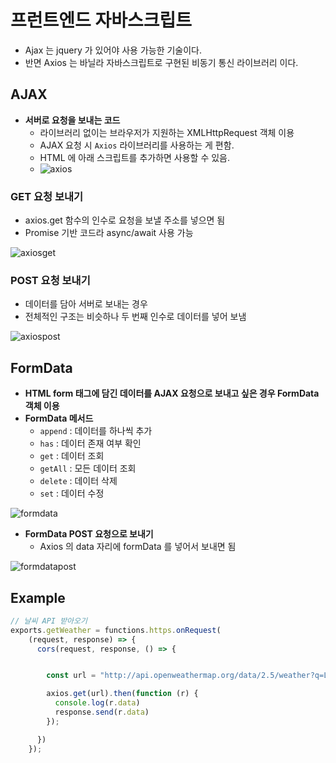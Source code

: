 # 프런트엔드 자바스크립트

- Ajax 는 jquery 가 있어야 사용 가능한 기술이다.
- 반면 Axios 는 바닐라 자바스크립트로 구현된 비동기 통신 라이브러리 이다.

## AJAX

- __서버로 요청을 보내는 코드__
  - 라이브러리 없이는 브라우저가 지원하는 XMLHttpRequest 객체 이용
  - AJAX 요청 시 `Axios` 라이브러리를 사용하는 게 편함.
  - HTML 에 아래 스크립트를 추가하면 사용할 수 있음.
  - ![axios](https://user-images.githubusercontent.com/47518272/155991509-97d4645d-3a96-4b20-aeb7-3c399c86a7cc.png)

### GET 요청 보내기

- axios.get 함수의 인수로 요청을 보낼 주소를 넣으면 됨
- Promise 기반 코드라 async/await 사용 가능

![axiosget](https://user-images.githubusercontent.com/47518272/155991646-73fcc3f9-ac57-489e-b9c0-6552c9863c0f.png)

### POST 요청 보내기

- 데이터를 담아 서버로 보내는 경우
- 전체적인 구조는 비슷하나 두 번째 인수로 데이터를 넣어 보냄

![axiospost](https://user-images.githubusercontent.com/47518272/155991813-d7160043-91f2-48c7-95bd-a41fc0e13159.png)

## FormData

- __HTML form 태그에 담긴 데이터를 AJAX 요청으로 보내고 싶은 경우 FormData 객체 이용__
- __FormData 메서드__
  - `append` : 데이터를 하나씩 추가
  - `has` : 데이터 존재 여부 확인
  - `get` : 데이터 조회
  - `getAll` : 모든 데이터 조회
  - `delete` : 데이터 삭제
  - `set` : 데이터 수정

![formdata](https://user-images.githubusercontent.com/47518272/155992061-a19eb77b-2b32-4e5c-b302-7fddf72b7b65.png)

- __FormData POST 요청으로 보내기__
  - Axios 의 data 자리에 formData 를 넣어서 보내면 됨

![formdatapost](https://user-images.githubusercontent.com/47518272/155992182-d575cf02-cc8e-42e6-bf27-3751c3bb4e2d.png)

## Example

```javascript
// 날씨 API 받아오기
exports.getWeather = functions.https.onRequest(
    (request, response) => {
      cors(request, response, () => {


        const url = "http://api.openweathermap.org/data/2.5/weather?q=London2&appid=026ab5c22636cd9029660b0b20c6a72e";

        axios.get(url).then(function (r) {
          console.log(r.data)
          response.send(r.data)
        });

      })
    });
```
